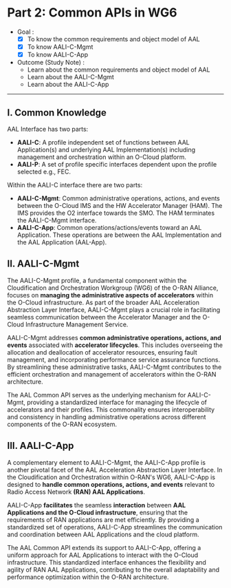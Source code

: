 # Part 2: Common APIs in WG6
- Goal : 
    - [x] To know the common requirements and object model of AAL
    - [x] To know AALI-C-Mgmt
    - [x] To know AALI-C-App

- Outcome (Study Note) : 
    - Learn about the common requirements and object model of AAL
    - Learn about the AALI-C-Mgmt
    - Learn about the AALI-C-App

***

## I. Common Knowledge
AAL Interface has two parts:
* **AALI-C**: A profile independent set of functions between AAL Application(s) and underlying AAL Implementation(s) including management and orchestration within an O-Cloud platform.
* **AALI-P**: A set of profile specific interfaces dependent upon the profile selected e.g., FEC.
    
Within the AALI-C interface there are two parts:
* **AALI-C-Mgmt**: Common administrative operations, actions, and events between the O-Cloud IMS and the HW Accelerator Manager (HAM). The IMS provides the O2 interface towards the SMO. The HAM terminates the AALI-C-Mgmt interface.
* **AALI-C-App**: Common operations/actions/events toward an AAL Application. These operations are between the AAL Implementation and the AAL Application (AAL-App).
    
## II. AALI-C-Mgmt
The AALI-C-Mgmt profile, a fundamental component within the Cloudification and Orchestration Workgroup (WG6) of the O-RAN Alliance, focuses on **managing the administrative aspects of accelerators** within the O-Cloud infrastructure. As part of the broader AAL Acceleration Abstraction Layer Interface, AALI-C-Mgmt plays a crucial role in facilitating seamless communication between the Accelerator Manager and the O-Cloud Infrastructure Management Service.

AALI-C-Mgmt addresses **common administrative operations, actions, and events** associated with **accelerator lifecycles**. This includes overseeing the allocation and deallocation of accelerator resources, ensuring fault management, and incorporating performance service assurance functions. By streamlining these administrative tasks, AALI-C-Mgmt contributes to the efficient orchestration and management of accelerators within the O-RAN architecture.

The AAL Common API serves as the underlying mechanism for AALI-C-Mgmt, providing a standardized interface for managing the lifecycle of accelerators and their profiles. This commonality ensures interoperability and consistency in handling administrative operations across different components of the O-RAN ecosystem.
    
## III. AALI-C-App
A complementary element to AALI-C-Mgmt, the AALI-C-App profile is another pivotal facet of the AAL Acceleration Abstraction Layer Interface. In the Cloudification and Orchestration within O-RAN's WG6, AALI-C-App is designed to **handle common operations, actions, and events** relevant to Radio Access Network **(RAN) AAL Applications**.

AALI-C-App **facilitates** the seamless **interaction** between **AAL Applications and the O-Cloud infrastructure**, ensuring that the requirements of RAN applications are met efficiently. By providing a standardized set of operations, AALI-C-App streamlines the communication and coordination between AAL Applications and the cloud platform.

The AAL Common API extends its support to AALI-C-App, offering a uniform approach for AAL Applications to interact with the O-Cloud infrastructure. This standardized interface enhances the flexibility and agility of RAN AAL Applications, contributing to the overall adaptability and performance optimization within the O-RAN architecture.
